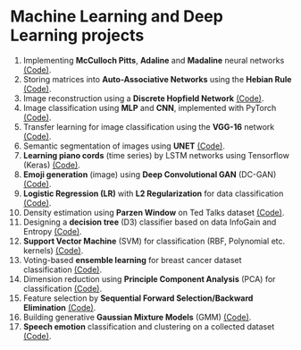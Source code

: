 # Machine Learning and Deep Learning projects


1. Implementing **McCulloch Pitts**, **Adaline** and **Madaline** neural networks [(Code)](https://github.com/ahmadianme/projects/tree/main/machine-learning/mcculloch_pitts-madaline-rosenblatt).
2. Storing matrices into **Auto-Associative Networks** using the **Hebian Rule** [(Code)](https://github.com/ahmadianme/projects/tree/main/machine-learning/auto-associative-nets-hebian).
3. Image reconstruction using a **Discrete Hopfield Network** [(Code)](https://github.com/ahmadianme/projects/tree/main/machine-learning/discrete-hopﬁeld-network).
4. Image classification using **MLP** and **CNN**, implemented with PyTorch [(Code)](https://github.com/ahmadianme/projects/tree/main/machine-learning/image-classification-mlp-cnn).
5. Transfer learning for image classification using the **VGG-16** network [(Code)](https://github.com/ahmadianme/projects/tree/main/machine-learning/vgg-16-transfer).
6. Semantic segmentation of images using **UNET** [(Code)](https://github.com/ahmadianme/projects/tree/main/machine-learning/semantic-segmentation).
7. **Learning piano cords** (time series) by LSTM networks using Tensorflow (Keras) [(Code)](https://github.com/ahmadianme/projects/tree/main/machine-learning/piano-song-generation).
8. **Emoji generation** (image) using **Deep Convolutional GAN** (DC-GAN) [(Code)](https://github.com/ahmadianme/projects/tree/main/machine-learning/emoji-generation-dc-gan).
9. **Logistic Regression (LR)** with **L2 Regularization** for data classification [(Code)](https://github.com/ahmadianme/projects/tree/main/machine-learning/logistic-regression-L2-egularization).
10. Density estimation using **Parzen Window** on Ted Talks dataset [(Code)](https://github.com/ahmadianme/projects/tree/main/machine-learning/parzen-window-density-estimation).
11. Designing a **decision tree** (D3) classifier based on data InfoGain and Entropy [(Code)](https://github.com/ahmadianme/projects/tree/main/machine-learning/decision-tree).
12. **Support Vector Machine** (SVM) for classification (RBF, Polynomial etc. kernels) [(Code)](https://github.com/ahmadianme/projects/tree/main/machine-learning/support-vector-machine).
13. Voting-based **ensemble learning** for breast cancer dataset classification [(Code)](https://github.com/ahmadianme/projects/tree/main/machine-learning/ensemble-learning).
14. Dimension reduction using **Principle Component Analysis** (PCA) for classification [(Code)](https://github.com/ahmadianme/projects/tree/main/machine-learning/pca-knn).
15. Feature selection by **Sequential Forward Selection/Backward Elimination** [(Code)](https://github.com/ahmadianme/projects/tree/main/machine-learning/feature-selection-sfs-sbe).
16. Building generative **Gaussian Mixture Models** (GMM) [(Code)](https://github.com/ahmadianme/projects/tree/main/machine-learning/gaussian-mixture-model).
17. **Speech emotion** classification and clustering on a collected dataset [(Code)](https://github.com/ahmadianme/projects/tree/main/machine-learning/speech-emotion-classiﬁcation-clustering).
